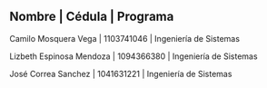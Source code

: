 Nombre                   | Cédula     |  Programa
---------------------------------------------------------------
Camilo Mosquera Vega     | 1103741046 |  Ingeniería de Sistemas

Lizbeth Espinosa Mendoza | 1094366380 |  Ingeniería de Sistemas

José Correa Sanchez      | 1041631221 |  Ingeniería de Sistemas
